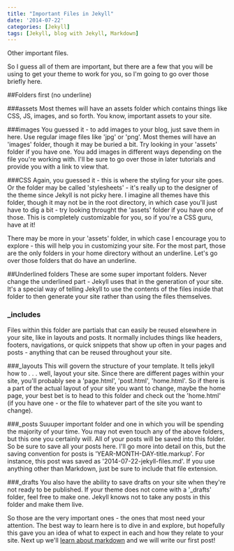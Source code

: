 ```yaml
---
title: "Important Files in Jekyll"
date: '2014-07-22'
categories: [Jekyll]
tags: [Jekyll, blog with Jekyll, Markdown]
---
```


Other important files.

So I guess all of them are important, but there are a few that you will be using to get your theme to work for you, so I'm going to go over those briefly here.

##Folders first (no underline)

###assets
Most themes will have an assets folder which contains things like CSS, JS, images, and so forth. You know, important assets to your site.

###images
You guessed it - to add images to your blog, just save them in here. Use regular image files like 'jpg' or 'png'. Most themes will have an 'images' folder, though it may be buried a bit. Try looking in your 'assets' folder if you have one. You add images in different ways depending on the file you're working with. I'll be sure to go over those in later tutorials and provide you with a link to view that.

###CSS
Again, you guessed it - this is where the styling for your site goes. Or the folder may be called 'stylesheets' - it's really up to the designer of the theme since Jekyll is not picky here. I imagine all themes have this folder, though it may not be in the root directory, in which case you'll just have to dig a bit - try looking throught the 'assets' folder if you have one of those. This is completely customizable for you, so if you're a CSS guru, have at it!

There may be more in your 'assets' folder, in which case I encourage you to explore - this will help you in customizing your site. For the most part, those are the only folders in your home directory without an underline. Let's go over those folders that do have an underline.

##Underlined folders
These are some super important folders. Never change the underlined part - Jekyll uses that in the generation of your site. It's a special way of telling Jekyll to use the contents of the files inside that folder to then generate your site rather than using the files themselves.

### _includes
Files within this folder are partials that can easily be reused elsewhere in your site, like in layouts and posts. It normally includes things like headers, footers, navigations, or quick snippets that show up often in your pages and posts - anything that can be reused throughout your site.

###_layouts
This will govern the structure of your template. It tells jekyll how to . . . well, layout your site. Since there are different pages within your site, you'll probably see a 'page.html', 'post.html', 'home.html'. So if there is a part of the actual layout of your site you want to change, maybe the home page, your best bet is to head to this folder and check out the 'home.html' (if you have one - or the file to whatever part of the site you want to change).

###_posts
Suuuper important folder and one in which you will be spending the majority of your time. You may not even touch any of the above folders, but this one you certainly will. All of your posts will be saved into this folder. So be sure to save all your posts here. I'll go more into detail on this, but the saving convention for posts is 'YEAR-MONTH-DAY-title.markup'. For instance, this post was saved as '2014-07-22-jekyll-files.md'. If you use anything other than Markdown, just be sure to include that file extension.

###_drafts
You also have the ability to save drafts on your site when they're not ready to be published. If your theme does not come with a '_drafts' folder, feel free to make one. Jekyll knows not to take any posts in this folder and make them live.

So those are the very important ones - the ones that most need your attention. The best way to learn here is to dive in and explore, but hopefully this gave you an idea of what to expect in each and how they relate to your site. Next up we'll [learn about markdown](/markdown-for-jekyll) and we will write our first post!
